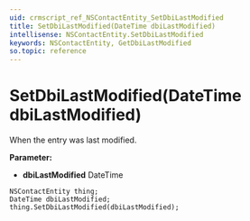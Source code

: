 ```yaml
---
uid: crmscript_ref_NSContactEntity_SetDbiLastModified
title: SetDbiLastModified(DateTime dbiLastModified)
intellisense: NSContactEntity.SetDbiLastModified
keywords: NSContactEntity, GetDbiLastModified
so.topic: reference
---
```


# SetDbiLastModified(DateTime dbiLastModified)

When the entry was last modified.

**Parameter:** 
 - **dbiLastModified** DateTime

```crmscript
NSContactEntity thing;
DateTime dbiLastModified;
thing.SetDbiLastModified(dbiLastModified);
```

